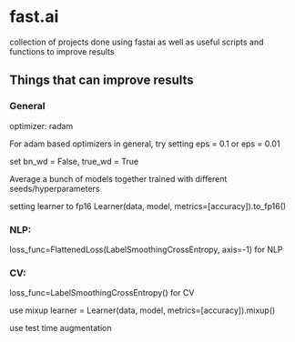 # fast.ai

collection of projects done using fastai as well as useful scripts and functions to improve results

## Things that can improve results

### General
optimizer: radam

For adam based optimizers in general, try setting eps = 0.1 or eps = 0.01

set bn_wd = False, true_wd = True

Average a bunch of models together trained with different seeds/hyperparameters

setting learner to fp16 Learner(data, model, metrics=[accuracy]).to_fp16()

### NLP:
loss_func=FlattenedLoss(LabelSmoothingCrossEntropy, axis=-1) for NLP


### CV:
loss_func=LabelSmoothingCrossEntropy() for CV

use mixup learner = Learner(data, model, metrics=[accuracy]).mixup()

use test time augmentation
